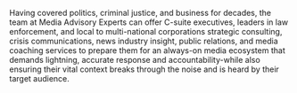  <p>
              Having covered politics, criminal justice, and business for
              decades, the team at <span
                class="font-[Poppins] font-bold"
                id="Earned">Media Advisory Experts</span
              > can offer C-suite executives, leaders in law enforcement, and
              local to multi-national corporations strategic consulting,
              crisis communications, news industry insight, public relations,
              and media coaching services to prepare them for an always-on
              media ecosystem that demands lightning, accurate response and
              accountability-while also ensuring their vital context breaks
              through the noise and is heard by their target audience.
            </p>
